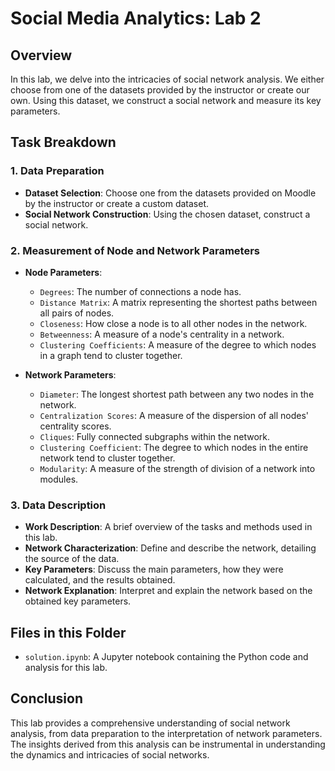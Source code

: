 # Social Media Analytics: Lab 2

## Overview

In this lab, we delve into the intricacies of social network analysis. We either choose from one of the datasets provided by the instructor or create our own. Using this dataset, we construct a social network and measure its key parameters.

## Task Breakdown

### 1. Data Preparation

- **Dataset Selection**: Choose one from the datasets provided on Moodle by the instructor or create a custom dataset.
- **Social Network Construction**: Using the chosen dataset, construct a social network.

### 2. Measurement of Node and Network Parameters

- **Node Parameters**:
  - `Degrees`: The number of connections a node has.
  - `Distance Matrix`: A matrix representing the shortest paths between all pairs of nodes.
  - `Closeness`: How close a node is to all other nodes in the network.
  - `Betweenness`: A measure of a node's centrality in a network.
  - `Clustering Coefficients`: A measure of the degree to which nodes in a graph tend to cluster together.

- **Network Parameters**:
  - `Diameter`: The longest shortest path between any two nodes in the network.
  - `Centralization Scores`: A measure of the dispersion of all nodes' centrality scores.
  - `Cliques`: Fully connected subgraphs within the network.
  - `Clustering Coefficient`: The degree to which nodes in the entire network tend to cluster together.
  - `Modularity`: A measure of the strength of division of a network into modules.

### 3. Data Description

- **Work Description**: A brief overview of the tasks and methods used in this lab.
- **Network Characterization**: Define and describe the network, detailing the source of the data.
- **Key Parameters**: Discuss the main parameters, how they were calculated, and the results obtained.
- **Network Explanation**: Interpret and explain the network based on the obtained key parameters.

## Files in this Folder

- `solution.ipynb`: A Jupyter notebook containing the Python code and analysis for this lab.

## Conclusion

This lab provides a comprehensive understanding of social network analysis, from data preparation to the interpretation of network parameters. The insights derived from this analysis can be instrumental in understanding the dynamics and intricacies of social networks.
